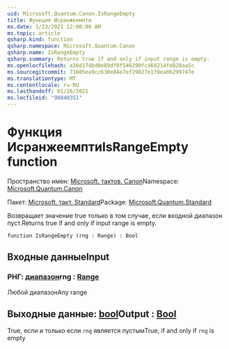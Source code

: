 ```yaml
---
uid: Microsoft.Quantum.Canon.IsRangeEmpty
title: Функция Исранжеемпти
ms.date: 1/23/2021 12:00:00 AM
ms.topic: article
qsharp.kind: function
qsharp.namespace: Microsoft.Quantum.Canon
qsharp.name: IsRangeEmpty
qsharp.summary: Returns true if and only if input range is empty.
ms.openlocfilehash: a36d174bd0e89df0f546290fc469214fd820aa5c
ms.sourcegitcommit: 71605ea9cc630e84e7ef29027e1f0ea06299747e
ms.translationtype: MT
ms.contentlocale: ru-RU
ms.lasthandoff: 01/26/2021
ms.locfileid: "98840351"
---
```

# <a name="israngeempty-function"></a><span data-ttu-id="740a2-102">Функция Исранжеемпти</span><span class="sxs-lookup"><span data-stu-id="740a2-102">IsRangeEmpty function</span></span>

<span data-ttu-id="740a2-103">Пространство имен: [Microsoft. тактов. Canon](xref:Microsoft.Quantum.Canon)</span><span class="sxs-lookup"><span data-stu-id="740a2-103">Namespace: [Microsoft.Quantum.Canon](xref:Microsoft.Quantum.Canon)</span></span>

<span data-ttu-id="740a2-104">Пакет: [Microsoft. такт. Standard](https://nuget.org/packages/Microsoft.Quantum.Standard)</span><span class="sxs-lookup"><span data-stu-id="740a2-104">Package: [Microsoft.Quantum.Standard](https://nuget.org/packages/Microsoft.Quantum.Standard)</span></span>


<span data-ttu-id="740a2-105">Возвращает значение true только в том случае, если входной диапазон пуст.</span><span class="sxs-lookup"><span data-stu-id="740a2-105">Returns true if and only if input range is empty.</span></span>

```qsharp
function IsRangeEmpty (rng : Range) : Bool
```


## <a name="input"></a><span data-ttu-id="740a2-106">Входные данные</span><span class="sxs-lookup"><span data-stu-id="740a2-106">Input</span></span>

### <a name="rng--range"></a><span data-ttu-id="740a2-107">РНГ: [диапазон](xref:microsoft.quantum.lang-ref.range)</span><span class="sxs-lookup"><span data-stu-id="740a2-107">rng : [Range](xref:microsoft.quantum.lang-ref.range)</span></span>

<span data-ttu-id="740a2-108">Любой диапазон</span><span class="sxs-lookup"><span data-stu-id="740a2-108">Any range</span></span>



## <a name="output--bool"></a><span data-ttu-id="740a2-109">Выходные данные: [bool](xref:microsoft.quantum.lang-ref.bool)</span><span class="sxs-lookup"><span data-stu-id="740a2-109">Output : [Bool](xref:microsoft.quantum.lang-ref.bool)</span></span>

<span data-ttu-id="740a2-110">True, если и только если `rng` является пустым</span><span class="sxs-lookup"><span data-stu-id="740a2-110">True, if and only if `rng` is empty</span></span>